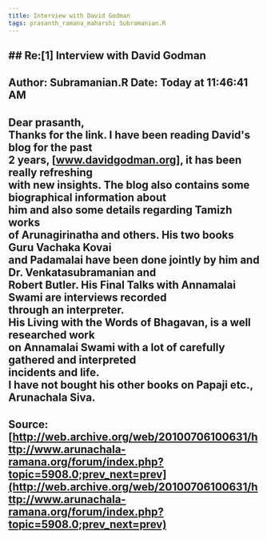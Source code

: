 ```yaml
--- 
title: Interview with David Godman   
tags: prasanth_ramana_maharshi Subramanian.R  
---  
```

## ## Re:[1] Interview with David Godman  
Author: Subramanian.R       Date: **Today** at 11:46:41 AM  
---  
Dear prasanth,   
Thanks for the link. I have been reading David's blog for the past   
2 years, [www.davidgodman.org], it has been really refreshing   
with new insights. The blog also contains some biographical information about  
him and also some details regarding Tamizh works   
of Arunagirinatha and others. His two books Guru Vachaka Kovai   
and Padamalai have been done jointly by him and Dr. Venkatasubramanian and  
Robert Butler. His Final Talks with Annamalai Swami are interviews recorded  
through an interpreter.   
His Living with the Words of Bhagavan, is a well researched work   
on Annamalai Swami with a lot of carefully gathered and interpreted   
incidents and life.   
I have not bought his other books on Papaji etc.,   
Arunachala Siva.
 ---  
Source:[http://web.archive.org/web/20100706100631/http://www.arunachala-ramana.org/forum/index.php?topic=5908.0;prev_next=prev](http://web.archive.org/web/20100706100631/http://www.arunachala-ramana.org/forum/index.php?topic=5908.0;prev_next=prev)   
---  

